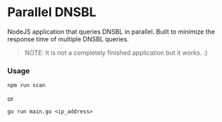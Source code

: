 # Parallel DNSBL
NodeJS application that queries DNSBL in parallel. Built to minimize the response time of multiple DNSBL queries.

> NOTE: It is not a completely finished application but it works. :)

### Usage

```js
npm run scan
```
or
```
go run main.go <ip_address>
```

